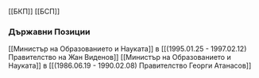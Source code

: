 [[БКП]]
[[БСП]]

### Държавни Позиции
[[Министър на Образованието и Науката]] в [[(1995.01.25 - 1997.02.12) Правителство на Жан Виденов]]
[[Министър на Образованието и Науката]] в [[(1986.06.19 - 1990.02.08) Правителство Георги Атанасов]]